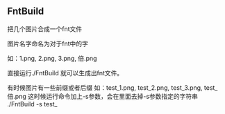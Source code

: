 FntBuild
--------------

把几个图片合成一个fnt文件

图片名字命名为对于fnt中的字

如：1.png, 2.png, 3.png, 倍.png

直接运行./FntBuild 就可以生成出fnt文件。

有时候图片有一些前缀或者后缀
如：test_1.png, test_2.png, test_3.png, test_倍.png
这时候运行命令加上-s参数，会在里面去掉-s参数指定的字符串
./FntBuild -s test_ 
